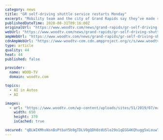 ```yaml
---
category: news
title: "GR self-driving shuttle service restarts Monday"
excerpt: "Mobility team and the city of Grand Rapids say they’ve made several adjustments to these self-driving vehicles in order to keep passengers safe."
publishedDateTime: 2020-08-31T09:16:00Z
originalUrl: "https://www.woodtv.com/news/grand-rapids/gr-self-driving-shuttle-service-restarts-monday/"
webUrl: "https://www.woodtv.com/news/grand-rapids/gr-self-driving-shuttle-service-restarts-monday/"
ampWebUrl: "https://www.woodtv.com/news/grand-rapids/gr-self-driving-shuttle-service-restarts-monday/amp/"
cdnAmpWebUrl: "https://www-woodtv-com.cdn.ampproject.org/c/s/www.woodtv.com/news/grand-rapids/gr-self-driving-shuttle-service-restarts-monday/amp/"
type: article
quality: 44
heat: 44
published: false

provider:
  name: WOOD-TV
  domain: woodtv.com

topics:
  - AI in Autos
  - AI

images:
  - url: "https://www.woodtv.com/wp-content/uploads/sites/51/2019/07/may-mobility-driverless-autonomous-car-fleet-grand-rapids-072619.jpg"
    width: 650
    height: 370
    isCached: true

secured: "qBLWIKMhsNsnBsPtbaY5b9gTDLV0gQDh0zdU5lo29o1qEGG4KQhugg5xLouwTJBie/+n8PMXen9UYgiHQxLkK2sbtwDWxMIrj0JweLq/lvHDhbKGB63xEp+1UCAPnwkJYWRF4ElaNbWnuP8PXKlmJwiO/luqMOdxHNfGZB7LrdwQNv5K7FQJvTt2xuoyJBONT5w9zfe5z4E18CmtX8cQtBiOILKsffdzcfQsgltr26GSvERnLtX5X1cG0aGXgDf4h2ceNm5AvuCgy/ASh1VnzeCpaBW8R4FHI6sDoC/649WIypsbOOTRSZrPf9D3NeyeRs8fB51PH7zyyTLEOoSYubYB80/ZIH7GUnzUg6X5WVE=;bdAn7Aa004+qlhlt8uMRpQ=="
---
```


